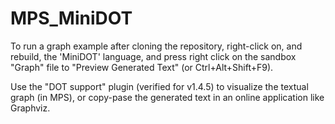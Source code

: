 # MPS_MiniDOT

To run a graph example after cloning the repository, right-click on, and rebuild, the 'MiniDOT' language, and press right click on the sandbox "Graph" file to "Preview Generated Text" (or Ctrl+Alt+Shift+F9).

Use the "DOT support" plugin (verified for v1.4.5) to visualize the textual graph (in MPS), or copy-pase the generated text in an online application like Graphviz.
